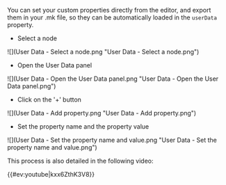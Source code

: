 You can set your custom properties directly from the editor, and export them in your .mk file, so they can be automatically loaded in the `userData` property.

-   Select a node

![](User Data - Select a node.png "User Data - Select a node.png")

-   Open the User Data panel

![](User Data - Open the User Data panel.png "User Data - Open the User Data panel.png")

-   Click on the '+' button

![](User Data - Add property.png "User Data - Add property.png")

-   Set the property name and the property value

![](User Data - Set the property name and value.png "User Data - Set the property name and value.png")

This process is also detailed in the following video:

{{\#ev:youtube|kxx6ZthK3V8}}


